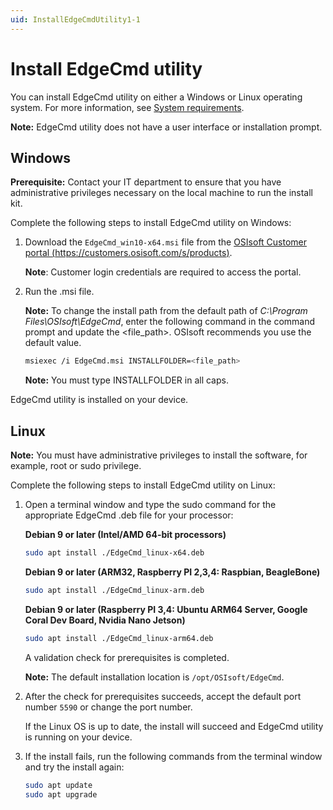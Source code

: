 ```yaml
---
uid: InstallEdgeCmdUtility1-1
---
```


# Install EdgeCmd utility

You can install EdgeCmd utility on either a Windows or Linux operating system. For more information, see [System requirements](xref:SystemRequirements1-1).

**Note:** EdgeCmd utility does not have a user interface or installation prompt.

## Windows

**Prerequisite:** Contact your IT department to ensure that you have administrative privileges necessary on the local machine to run the install kit.

Complete the following steps to install EdgeCmd utility on Windows:

1. Download the `EdgeCmd_win10-x64.msi` file from the [OSIsoft Customer portal (https://customers.osisoft.com/s/products)](https://customers.osisoft.com/s/products).

    **Note**: Customer login credentials are required to access the portal.

2. Run the .msi file.

   **Note:** To change the install path from the default path of *C:\Program Files\OSIsoft\EdgeCmd*, enter the following command in the command prompt and update the <file_path>. OSIsoft recommends you use the default value.

    ```bash
    msiexec /i EdgeCmd.msi INSTALLFOLDER=<file_path>
    ```

   **Note:** You must type INSTALLFOLDER in all caps.

EdgeCmd utility is installed on your device.

## Linux

**Note:** You must have administrative privileges to install the software, for example, root or sudo privilege.

Complete the following steps to install EdgeCmd utility on Linux:

1. Open a terminal window and type the sudo command for the appropriate EdgeCmd .deb file for your processor:

    **Debian 9 or later (Intel/AMD 64-bit processors)**

    ```bash
    sudo apt install ./EdgeCmd_linux-x64.deb
    ```

    **Debian 9 or later (ARM32, Raspberry PI 2,3,4: Raspbian, BeagleBone)**

    ```bash
    sudo apt install ./EdgeCmd_linux-arm.deb
    ```

    **Debian 9 or later (Raspberry PI 3,4: Ubuntu ARM64 Server, Google Coral Dev Board, Nvidia Nano Jetson)**

    ```bash
    sudo apt install ./EdgeCmd_linux-arm64.deb
    ```

    A validation check for prerequisites is completed.

    **Note:** The default installation location is `/opt/OSIsoft/EdgeCmd`.

2. After the check for prerequisites succeeds, accept the default port number `5590` or change the port number.

    If the Linux OS is up to date, the install will succeed and EdgeCmd utility is running on your device.

3. If the install fails, run the following commands from the terminal window and try the install again:

    ```bash
    sudo apt update
    sudo apt upgrade
    ```
